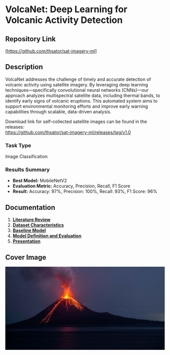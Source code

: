 # VolcaNet: Deep Learning for Volcanic Activity Detection

## Repository Link

[https://github.com/thsator/sat-imagery-ml]

## Description

VolcaNet addresses the challenge of timely and accurate detection of volcanic activity using satellite imagery. By leveraging deep learning techniques—specifically convolutional neural networks (CNNs)—our approach analyzes multispectral satellite data, including thermal bands, to identify early signs of volcanic eruptions. This automated system aims to support environmental monitoring efforts and improve early warning capabilities through scalable, data-driven analysis.

Download link for self-collected satellite images can be found in the releases:  
https://github.com/thsator/sat-imagery-ml/releases/tag/v1.0

### Task Type

Image Classification

### Results Summary

- **Best Model:** MobileNetV2
- **Evaluation Metric:** Accuracy, Precision, Recall, F1 Score
- **Result:** Accuracy: 97%, Precision: 100%, Recall: 93%, F1 Score: 96%

## Documentation

1. **[Literature Review](0_LiteratureReview/README.md)**
2. **[Dataset Characteristics](1_DatasetCharacteristics/preprocess_eruption_dates.ipynb)**
3. **[Baseline Model](2_BaselineModel/baseine_model_mobilenetv2.ipynb)**
4. **[Model Definition and Evaluation](3_Model/model_definition_evaluation)**
5. **[Presentation](4_Presentation/README.md)**

## Cover Image

![Project Cover Image](CoverImage/mt_ruang.jpg)
